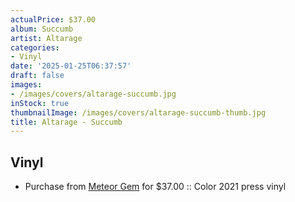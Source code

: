 ```yaml
---
actualPrice: $37.00
album: Succumb
artist: Altarage
categories:
- Vinyl
date: '2025-01-25T06:37:57'
draft: false
images:
- /images/covers/altarage-succumb.jpg
inStock: true
thumbnailImage: /images/covers/altarage-succumb-thumb.jpg
title: Altarage - Succumb
---
```


## Vinyl
* Purchase from [Meteor Gem](https://meteor-gem.com/products/altarage-succumb-2xlp) for $37.00 :: Color 2021 press vinyl
